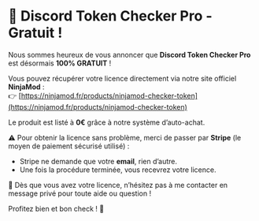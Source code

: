 # 🎉 Discord Token Checker Pro - Gratuit !

Nous sommes heureux de vous annoncer que **Discord Token Checker Pro** est désormais **100% GRATUIT** !  

Vous pouvez récupérer votre licence directement via notre site officiel **NinjaMod** :  
👉 [https://ninjamod.fr/products/ninjamod-checker-token](https://ninjamod.fr/products/ninjamod-checker-token)  

Le produit est listé à **0€** grâce à notre système d’auto-achat.  

⚠️ Pour obtenir la licence sans problème, merci de passer par **Stripe** (le moyen de paiement sécurisé utilisé) :  
- Stripe ne demande que votre **email**, rien d’autre.  
- Une fois la procédure terminée, vous recevrez votre licence.  

💬 Dès que vous avez votre licence, n’hésitez pas à me contacter en message privé pour toute aide ou question !

Profitez bien et bon check ! 🚀
